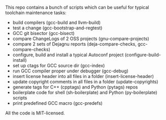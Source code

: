 This repo contains a bunch of scripts which can be useful
for typical toolchain maintenance tasks:
* build compilers (gcc-build and llvm-build)
* test a change (gcc-bootstrap-and-regtest)
* GCC git bisector (gcc-bisect)
* compare ChangeLogs of 2 OSS projects (gnu-compare-projects)
* compare 2 sets of Dejagnu reports (deja-compare-checks, gcc-compare-checks)
* configure, build and install a typical Autoconf project (configure-build-install)
* set up ctags for GCC source dir (gcc-index)
* run GCC compiler proper under debugger (gcc-debug)
* insert license header into all files in a folder (insert-license-header)
* update copyright comments in all files in a folder (update-copyrights)
* generate tags for C++ (cpptags) and Python (pytags) repos
* boilerplate code for shell (sh-boilerplate) and Python (py-boilerplate) scripts
* print predefined GCC macro (gcc-predefs)

All the code is MIT-licensed.
